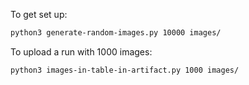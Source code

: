 To get set up:

```bash
python3 generate-random-images.py 10000 images/
```

To upload a run with 1000 images:

```bash
python3 images-in-table-in-artifact.py 1000 images/
```
